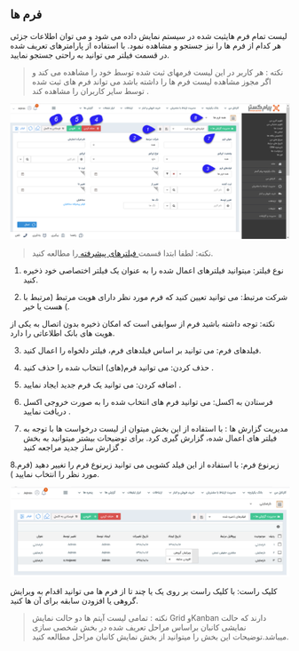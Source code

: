## فرم ها

لیست تمام فرم هایثبت شده در سیستم نمایش داده می شود و می توان اطلاعات جزئی هر کدام از فرم ها را نیز جستجو و مشاهده نمود. با استفاده از پارامترهای تعریف شده در قسمت فیلتر می توانید به راحتی جستجو نمایید.

> نکته : هر کاربر در این لیست فرمهای ثبت شده توسط خود را مشاهده می کند و اگر مجوز مشاهده لیست فرم ها را داشته باشد می تواند فرم های ثبت شده توسط سایر کاربران  را مشاهده کند .

![](2020-01-08_9-55-26.png)


> نکته: لطفا ابتدا قسمت<a href="Advanced-filter%2FAdvanced-filter.md" target="_blank">  فیلترهای پیشرفته </a> را مطالعه کنید.  


1. نوع فیلتر: میتوانید فیلترهای اعمال شده را به عنوان یک فیلتر اختصاصی خود ذخیره کنید.

2. شرکت مرتبط: می توانید تعیین کنید که فرم مورد نظر دارای هویت مرتبط (مرتبط با ) هست یا خیر.

نکته: توجه داشته باشید فرم از سوابقی است که امکان ذخیره بدون اتصال به یکی از هویت های بانک اطلاعاتی را دارد.

3. فیلدهای فرم: می توانید بر اساس فیلدهای فرم، فیلتر دلخواه را اعمال کنید.

4. حذف کردن: می توانید فرم(های) انتخاب شده را حذف کنید .

5. اضافه کردن: می توانید یک  فرم جدید ایجاد نمایید .

6. فرستادن به اکسل: می توانید فرم های انتخاب شده را به صورت خروجی اکسل دریافت نمایید .

7. مدیریت گزارش ها :  با استفاده از این بخش میتوان از لیست درخواست ها با توجه به فیلتر های اعمال شده، گزارش گیری کرد. برای توضیحات بیشتر میتوانید به بخش گزارش ساز جدید مراجعه کنید .

8.زیرنوع فرم: با استفاده از این فیلد کشویی می توانید زیرنوع  فرم را تغییر دهید (فرم مورد نظر را انتخاب نمایید ).


![](2020-01-08_10-02-24.png)


کلیک راست: با کلیک راست بر روی یک یا چند تا از فرم ها می توانید اقدام به ویرایش گروهی یا افزودن سابقه برای آن ها کنید.

> نکته : تمامی لیست آیتم ها دو حالت نمایش Grid وKanban دارند که حالت نمایشی کانبان براساس مراحل تعریف شده در بخش شخصی سازی میباشد.توضیحات این بخش را میتوانید از بخش نمایش کانبان مراحل مطالعه کنید.
